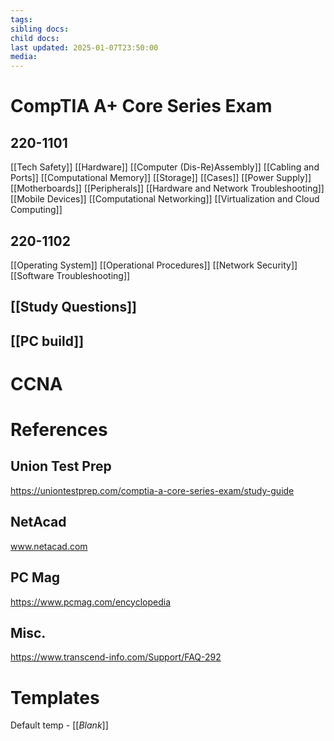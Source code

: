 ```yaml
---
tags: 
sibling docs: 
child docs: 
last updated: 2025-01-07T23:50:00
media:
---
```

# CompTIA A+ Core Series Exam
## 220-1101
[[Tech Safety]]
[[Hardware]]
	[[Computer (Dis-Re)Assembly]]
	[[Cabling and Ports]]
	[[Computational Memory]]
	[[Storage]]
	[[Cases]]
	[[Power Supply]]
	[[Motherboards]]
	[[Peripherals]]
[[Hardware and Network Troubleshooting]]
[[Mobile Devices]]
[[Computational Networking]]
[[Virtualization and Cloud Computing]]

## 220-1102
[[Operating System]]
[[Operational Procedures]]
[[Network Security]]
[[Software Troubleshooting]]
## [[Study Questions]]
## [[PC build]]
# CCNA

# References

## Union Test Prep
https://uniontestprep.com/comptia-a-core-series-exam/study-guide

## NetAcad
www.netacad.com

## PC Mag
https://www.pcmag.com/encyclopedia

## Misc.
https://www.transcend-info.com/Support/FAQ-292

# Templates
Default temp - [[_Blank_]]
